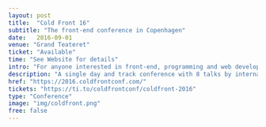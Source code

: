 ```yaml
---
layout: post
title:  "Cold Front 16"
subtitle: "The front-end conference in Copenhagen"
date:   2016-09-01
venue: "Grand Teateret"
ticket: "Available"
time: "See Website for details"
intro: "For anyone interested in front-end, programming and web development"
description: "A single day and track conference with 8 talks by internationally renowned speakers. Our focus is on the web, and where our beloved platform is headed. So sit tight, and get ready to be inspired."
href: "https://2016.coldfrontconf.com/"
tickets: "https://ti.to/coldfrontconf/coldfront-2016"
type: "Conference"
image: "img/coldfront.png"
free: false
---
```

<!-- fill in the URL of your event host page if you haven't enough information for a detail page, so the event link won't point on the detail page at all -->
